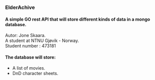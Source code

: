 ### ElderAchive  

#### A simple GO rest API that will store different kinds of data in a mongo database.  
Autor: Jone Skaara.  
A student at NTNU Gjøvik - Norway.  
Student number : 473181


#### The database will store:
* A list of movies.
* DnD character sheets.
